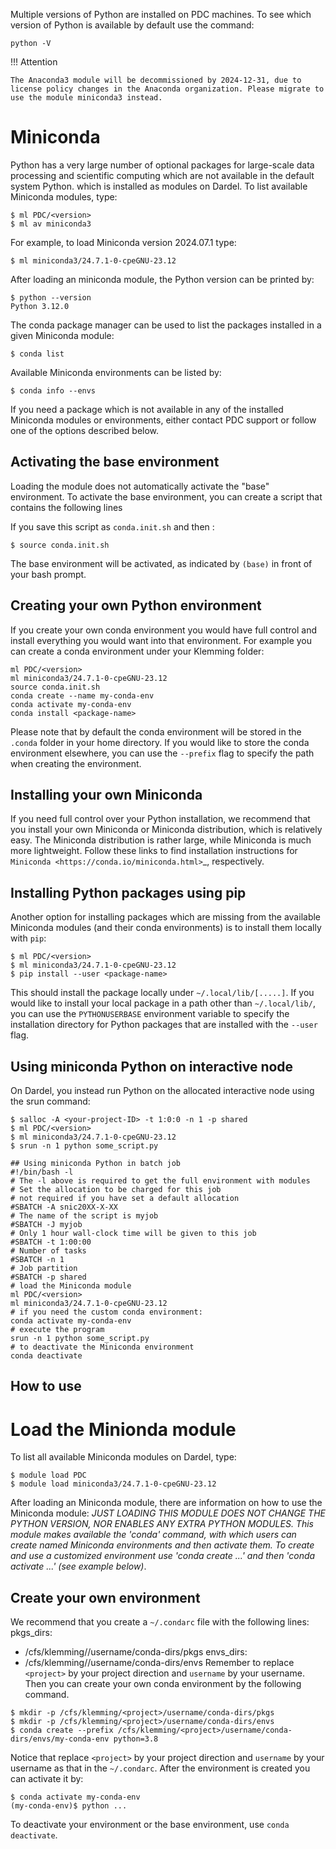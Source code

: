 Multiple versions of Python are installed on PDC machines.
To see which version of Python is available by default use the command:
```
python -V
```

!!! Attention

    The Anaconda3 module will be decommissioned by 2024-12-31, due to license policy changes in the Anaconda organization. Please migrate to use the module miniconda3 instead.

# Miniconda
Python has a very large number of optional packages for
large-scale data processing and scientific computing
which are not available in the default system Python.
which is installed as modules on Dardel.
To list available Miniconda modules, type:
```
$ ml PDC/<version>
$ ml av miniconda3
```

For example, to load Miniconda version 2024.07.1 type:
```
$ ml miniconda3/24.7.1-0-cpeGNU-23.12
```

After loading an miniconda module, the Python version can be printed by:
```
$ python --version
Python 3.12.0
```
The conda package manager can be used to list the packages installed in a given Miniconda module:
```
$ conda list
```
Available Miniconda environments can be listed by:
```
$ conda info --envs
```
If you need a package which is not available in any of the installed Miniconda
modules or environments, either contact PDC support or follow one of the options described below.

## Activating the base environment
Loading the module does not automatically activate the "base" environment.
To activate the base environment, you can create a script that contains the following
lines

If you save this script as ``conda.init.sh`` and then :
```
$ source conda.init.sh
```
The base environment will be activated, as indicated by ``(base)`` in front of your
bash prompt.

## Creating your own Python environment
If you create your own conda environment you would have full control and
install everything you would want into that environment. For example
you can create a conda environment under your Klemming folder:
```
ml PDC/<version>
ml miniconda3/24.7.1-0-cpeGNU-23.12
source conda.init.sh
conda create --name my-conda-env
conda activate my-conda-env
conda install <package-name>
```
Please note that by default the conda environment will be stored in the
``.conda`` folder in your home directory. If you would like to store the conda
environment elsewhere, you can use the ``--prefix`` flag to specify the path
when creating the environment.

## Installing your own Miniconda
If you need full control over your Python installation, we recommend that you
install your own Miniconda or Miniconda distribution, which is
relatively easy. The Miniconda
distribution is rather large, while Miniconda is much more lightweight.
Follow these links to find installation instructions for
`Miniconda <https://conda.io/miniconda.html>`_, respectively.

## Installing Python packages using pip
Another option for installing packages which are missing from the available Miniconda
modules (and their conda environments) is to install them locally with `pip`:
```
$ ml PDC/<version>
$ ml miniconda3/24.7.1-0-cpeGNU-23.12
$ pip install --user <package-name>
```
This should install the package locally under ``~/.local/lib/[.....]``.
If you would like to install your local package in a path other than ``~/.local/lib/``,
you can use the ``PYTHONUSERBASE`` environment variable to specify the installation directory
for Python packages that are installed with the ``--user`` flag.

## Using miniconda Python on interactive node
On Dardel, you instead run Python on the allocated interactive node using
the srun command:
```
$ salloc -A <your-project-ID> -t 1:0:0 -n 1 -p shared
$ ml PDC/<version>
$ ml miniconda3/24.7.1-0-cpeGNU-23.12
$ srun -n 1 python some_script.py
```
```
## Using miniconda Python in batch job
#!/bin/bash -l
# The -l above is required to get the full environment with modules
# Set the allocation to be charged for this job
# not required if you have set a default allocation
#SBATCH -A snic20XX-X-XX
# The name of the script is myjob
#SBATCH -J myjob
# Only 1 hour wall-clock time will be given to this job
#SBATCH -t 1:00:00
# Number of tasks
#SBATCH -n 1
# Job partition
#SBATCH -p shared
# load the Miniconda module
ml PDC/<version>
ml miniconda3/24.7.1-0-cpeGNU-23.12
# if you need the custom conda environment:
conda activate my-conda-env
# execute the program
srun -n 1 python some_script.py
# to deactivate the Miniconda environment
conda deactivate
```

## How to use

# Load the Minionda module
To list all available Miniconda modules on Dardel, type:
```
$ module load PDC
$ module load miniconda3/24.7.1-0-cpeGNU-23.12
```
After loading an Miniconda module, there are information on how to use the Miniconda module:
*JUST LOADING THIS MODULE DOES *NOT* CHANGE THE PYTHON VERSION, NOR ENABLES
ANY EXTRA PYTHON MODULES. This module makes available the 'conda' command, with which users can create named Miniconda environments and then activate them.
To create and use a customized environment use 'conda create ...' and
then 'conda activate ...' (see example below)*.

## Create your own environment
We recommend that you create a ``~/.condarc`` file with the following lines:
pkgs_dirs:
- /cfs/klemming/<project>/username/conda-dirs/pkgs
envs_dirs:
- /cfs/klemming/<project>/username/conda-dirs/envs
Remember to replace ``<project>`` by your project direction and ``username`` by your username.
Then you can create your own conda environment by the following command.
```
$ mkdir -p /cfs/klemming/<project>/username/conda-dirs/pkgs
$ mkdir -p /cfs/klemming/<project>/username/conda-dirs/envs
$ conda create --prefix /cfs/klemming/<project>/username/conda-dirs/envs/my-conda-env python=3.8
```
Notice that replace ``<project>`` by your project direction and ``username`` by your username as that in the ``~/.condarc``.
After the environment is created you can activate it by:
```
$ conda activate my-conda-env
(my-conda-env)$ python ...
```
To deactivate your environment or the base environment, use ``conda deactivate``.


